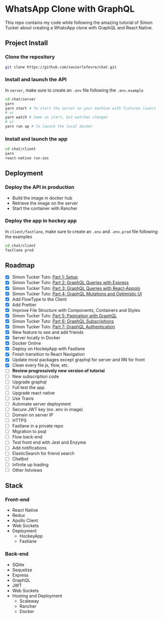 # WhatsApp Clone with GraphQL

This repo contains my code while following the amazing tutorial of Simon Tucker about creating a WhatsApp clone with GraphQL and React Native.

## Project Install

### Clone the repository
```bash
git clone https://github.com/xavierlefevre/chat.git
```

### Install and launch the API
In `server`, make sure to create an `.env` file following the `.env.example`

```bash
cd chat/server
yarn
yarn start # To start the server on your machine with fixtures (users logged in terminal)
# or
yarn watch # Same as start, but watches changes
# or
yarn run up # To launch the local docker
```

### Install and launch the app
```bash
cd chat/client
yarn
react-native run-ios
```

## Deployment

### Deploy the API in production
- Build the image in docker hub
- Retrieve the image on the server
- Start the container with Rancher

### Deploy the app in hockey app
In `client/fastlane`, make sure to create an `.env` and `.env.prod` file following the examples

```bash
cd chat/client
fastlane prod
```

## Roadmap

- [x] Simon Tucker Tuto: [Part 1: Setup](https://medium.com/@simontucker/building-chatty-a-whatsapp-clone-with-react-native-and-apollo-part-1-setup-68a02f7e11)
- [x] Simon Tucker Tuto: [Part 2: GraphQL Queries with Express](https://medium.com/@simontucker/building-chatty-part-2-graphql-queries-with-express-6dce83b39479)
- [x] Simon Tucker Tuto: [Part 3: GraphQL Queries with React-Appolo](https://medium.com/@simontucker/building-chatty-part-3-graphql-queries-with-react-apollo-e7e02c6dadc2)
- [x] Simon Tucker Tuto: [Part 4: GraphQL Mutations and Optimistic UI](https://medium.com/@simontucker/building-chatty-part-4-graphql-mutations-optimistic-ui-8dee7778a170)
- [x] Add FlowType to the Client
- [x] Add Prettier
- [x] Improve File Structure with Components, Containers and Styles
- [x] Simon Tucker Tuto: [Part 5: Pagination with GraphQL](https://medium.com/@simontucker/building-chatty-part-5-pagination-with-graphql-23a25fc9f0bf)
- [x] Simon Tucker Tuto: [Part 6: GraphQL Subscriptions](https://medium.com/@simontucker/building-chatty-part-6-graphql-subscriptions-b54df7d63e27)
- [x] Simon Tucker Tuto: [Part 7: GraphQL Authentication](https://medium.com/@simontucker/building-chatty-part-7-authentication-in-graphql-cd37770e5ab3)
- [x] New feature to see and add friends
- [x] Server locally in Docker
- [x] Docker Online
- [x] Deploy on HockeyApp with Fastlane
- [x] Finish transition to React Navigation
- [x] Update most packages except graphql for server and RN for front
- [x] Clean every file js, flow, etc.
- [ ] **Review progressively new version of tutorial**
- [ ] New subscription code
- [ ] Upgrade graphql
- [ ] Full test the app
- [ ] Upgrade react native
- [ ] Use Travis
- [ ] Automate server deployment
- [ ] Secure JWT key (no .env in image)
- [ ] Domain on server IP
- [ ] HTTPS
- [ ] Fastlane in a private repo
- [ ] Migration to psql
- [ ] Flow back-end
- [ ] Test front end with Jest and Enzyme
- [ ] Add notifications
- [ ] ElasticSearch for friend search
- [ ] Chatbot
- [ ] Infinite up loading
- [ ] Other listviews

## Stack

### Front-end
- React Native
- Redux
- Apollo Client
- Web Sockets
- Deployment
  - HockeyApp
  - Fastlane

### Back-end
- SQlite
- Sequelize
- Express
- GraphQL
- JWT
- Web Sockets
- Hosting and Deployment
  - Scaleway
  - Rancher
  - Docker
